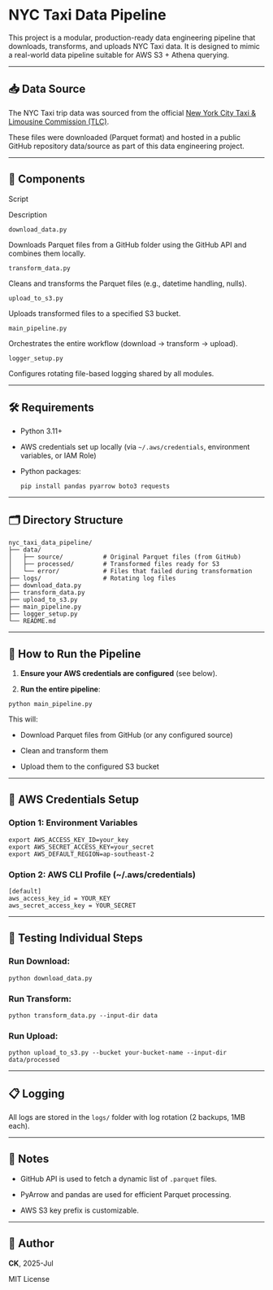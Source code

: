 # NYC Taxi Data Pipeline

This project is a modular, production-ready data engineering pipeline that downloads, transforms, and uploads NYC Taxi data. It is designed to mimic a real-world data pipeline suitable for AWS S3 + Athena querying.

----------
## 📥 Data Source

The NYC Taxi trip data was sourced from the official [New York City Taxi & Limousine Commission (TLC)](https://www.nyc.gov/site/tlc/about/tlc-trip-record-data.page).

These files were downloaded (Parquet format) and hosted in a public GitHub repository data/source as part of this data engineering project.

----------

## 🧩 Components

Script

Description

`download_data.py`

Downloads Parquet files from a GitHub folder using the GitHub API and combines them locally.

`transform_data.py`

Cleans and transforms the Parquet files (e.g., datetime handling, nulls).

`upload_to_s3.py`

Uploads transformed files to a specified S3 bucket.

`main_pipeline.py`

Orchestrates the entire workflow (download → transform → upload).

`logger_setup.py`

Configures rotating file-based logging shared by all modules.

----------

## 🛠️ Requirements

-   Python 3.11+
    
-   AWS credentials set up locally (via `~/.aws/credentials`, environment variables, or IAM Role)
    
-   Python packages:
    
    ```
    pip install pandas pyarrow boto3 requests
    ```
    

----------

## 🗂️ Directory Structure

```
nyc_taxi_data_pipeline/
├── data/
│   ├── source/           # Original Parquet files (from GitHub)
│   ├── processed/        # Transformed files ready for S3
│   └── error/            # Files that failed during transformation
├── logs/                 # Rotating log files
├── download_data.py
├── transform_data.py
├── upload_to_s3.py
├── main_pipeline.py
├── logger_setup.py
└── README.md
```

----------

## 🚀 How to Run the Pipeline

1.  **Ensure your AWS credentials are configured** (see below).
    
2.  **Run the entire pipeline**:
    

```
python main_pipeline.py
```

This will:

-   Download Parquet files from GitHub (or any configured source)
    
-   Clean and transform them
    
-   Upload them to the configured S3 bucket
    

----------

## 🔐 AWS Credentials Setup

### Option 1: Environment Variables

```
export AWS_ACCESS_KEY_ID=your_key
export AWS_SECRET_ACCESS_KEY=your_secret
export AWS_DEFAULT_REGION=ap-southeast-2
```

### Option 2: AWS CLI Profile (~/.aws/credentials)

```
[default]
aws_access_key_id = YOUR_KEY
aws_secret_access_key = YOUR_SECRET
```

----------

## 🧪 Testing Individual Steps

### Run Download:

```
python download_data.py
```

### Run Transform:

```
python transform_data.py --input-dir data
```

### Run Upload:

```
python upload_to_s3.py --bucket your-bucket-name --input-dir data/processed
```

----------

## 📋 Logging

All logs are stored in the `logs/` folder with log rotation (2 backups, 1MB each).

----------

## 📌 Notes

-   GitHub API is used to fetch a dynamic list of `.parquet` files.
    
-   PyArrow and pandas are used for efficient Parquet processing.
    
-   AWS S3 key prefix is customizable.
    

----------

## 🧑 Author

**CK**, 2025-Jul

MIT License
